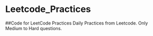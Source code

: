 # Leetcode_Practices
##Code for LeetCode Practices
Daily Practices from Leetcode. Only Medium to Hard questions.

